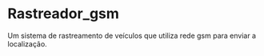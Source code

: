 # Rastreador_gsm
Um sistema de rastreamento de veículos que utiliza rede gsm para enviar a localização.
